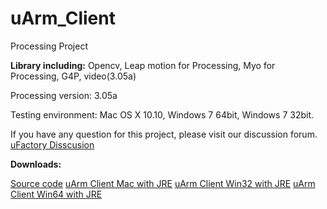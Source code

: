 # uArm_Client
Processing Project

**Library including:**
Opencv,
Leap motion for Processing,
Myo for Processing,
G4P,
video(3.05a)

Processing version: 3.05a

Testing environment: Mac OS X 10.10, Windows 7 64bit, Windows 7 32bit.

If you have any question for this project, please visit our discussion forum. [uFactory Disscusion](http://forum.ufactory.cc/)

**Downloads:**

[Source code](../../releases)
[uArm Client Mac with JRE](http://www.ufactory.cc/downloads/uarm_client/uArm_Client_Mac_JRE.7z)
[uArm Client Win32 with JRE](http://www.ufactory.cc/downloads/uarm_client/uArm_Client_Win32bit_JRE.7z)
[uArm Client Win64 with JRE](http://www.ufactory.cc/downloads/uarm_client/uArm_Client_Win64bit_JRE.7z)
